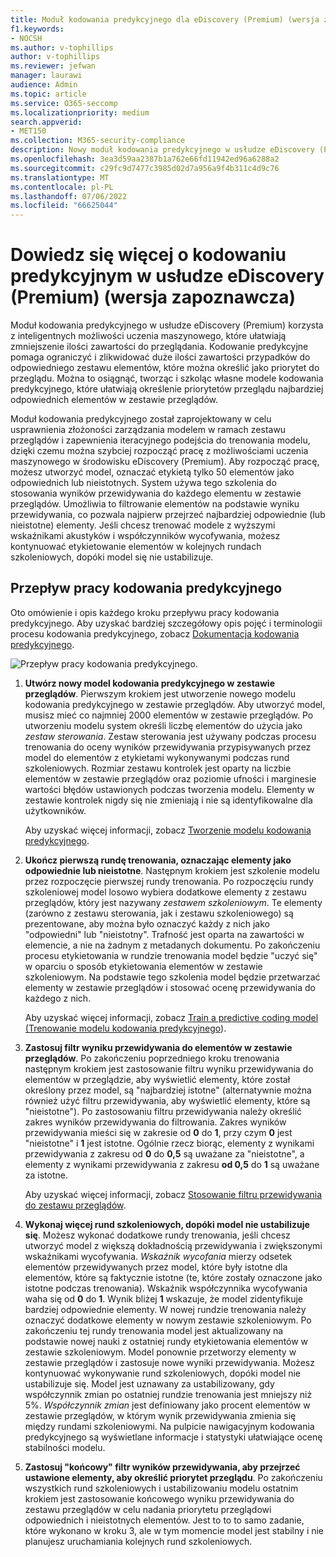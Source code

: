 ```yaml
---
title: Moduł kodowania predykcyjnego dla eDiscovery (Premium) (wersja zapoznawcza)
f1.keywords:
- NOCSH
ms.author: v-tophillips
author: v-tophillips
ms.reviewer: jefwan
manager: laurawi
audience: Admin
ms.topic: article
ms.service: O365-seccomp
ms.localizationpriority: medium
search.appverid:
- MET150
ms.collection: M365-security-compliance
description: Nowy moduł kodowania predykcyjnego w usłudze eDiscovery (Premium) używa uczenia maszynowego do analizowania elementów w zestawie przeglądów w celu predykcyjnego określania elementów istotnych dla twojego przypadku lub badania.
ms.openlocfilehash: 3ea3d59aa2387b1a762e66fd11942ed96a6288a2
ms.sourcegitcommit: c29fc9d7477c3985d02d7a956a9f4b311c4d9c76
ms.translationtype: MT
ms.contentlocale: pl-PL
ms.lasthandoff: 07/06/2022
ms.locfileid: "66625044"
---
```

# <a name="learn-about-predictive-coding-in-ediscovery-premium-preview"></a>Dowiedz się więcej o kodowaniu predykcyjnym w usłudze eDiscovery (Premium) (wersja zapoznawcza)

Moduł kodowania predykcyjnego w usłudze eDiscovery (Premium) korzysta z inteligentnych możliwości uczenia maszynowego, które ułatwiają zmniejszenie ilości zawartości do przeglądania. Kodowanie predykcyjne pomaga ograniczyć i zlikwidować duże ilości zawartości przypadków do odpowiedniego zestawu elementów, które można określić jako priorytet do przeglądu. Można to osiągnąć, tworząc i szkoląc własne modele kodowania predykcyjnego, które ułatwiają określenie priorytetów przeglądu najbardziej odpowiednich elementów w zestawie przeglądów.

Moduł kodowania predykcyjnego został zaprojektowany w celu usprawnienia złożoności zarządzania modelem w ramach zestawu przeglądów i zapewnienia iteracyjnego podejścia do trenowania modelu, dzięki czemu można szybciej rozpocząć pracę z możliwościami uczenia maszynowego w środowisku eDiscovery (Premium). Aby rozpocząć pracę, możesz utworzyć model, oznaczać etykietą tylko 50 elementów jako odpowiednich lub nieistotnych. System używa tego szkolenia do stosowania wyników przewidywania do każdego elementu w zestawie przeglądów. Umożliwia to filtrowanie elementów na podstawie wyniku przewidywania, co pozwala najpierw przejrzeć najbardziej odpowiednie (lub nieistotne) elementy. Jeśli chcesz trenować modele z wyższymi wskaźnikami akustyków i współczynników wycofywania, możesz kontynuować etykietowanie elementów w kolejnych rundach szkoleniowych, dopóki model się nie ustabilizuje.  

## <a name="the-predictive-coding-workflow"></a>Przepływ pracy kodowania predykcyjnego

Oto omówienie i opis każdego kroku przepływu pracy kodowania predykcyjnego. Aby uzyskać bardziej szczegółowy opis pojęć i terminologii procesu kodowania predykcyjnego, zobacz [Dokumentacja kodowania predykcyjnego](predictive-coding-reference.md).

![Przepływ pracy kodowania predykcyjnego.](..\media\PredictiveCodingWorkflow.png)

1. **Utwórz nowy model kodowania predykcyjnego w zestawie przeglądów**. Pierwszym krokiem jest utworzenie nowego modelu kodowania predykcyjnego w zestawie przeglądów. Aby utworzyć model, musisz mieć co najmniej 2000 elementów w zestawie przeglądów. Po utworzeniu modelu system określi liczbę elementów do użycia jako *zestaw sterowania*. Zestaw sterowania jest używany podczas procesu trenowania do oceny wyników przewidywania przypisywanych przez model do elementów z etykietami wykonywanymi podczas rund szkoleniowych. Rozmiar zestawu kontrolek jest oparty na liczbie elementów w zestawie przeglądów oraz poziomie ufności i marginesie wartości błędów ustawionych podczas tworzenia modelu. Elementy w zestawie kontrolek nigdy się nie zmieniają i nie są identyfikowalne dla użytkowników.

   Aby uzyskać więcej informacji, zobacz [Tworzenie modelu kodowania predykcyjnego](predictive-coding-create-model.md).

2. **Ukończ pierwszą rundę trenowania, oznaczając elementy jako odpowiednie lub nieistotne**. Następnym krokiem jest szkolenie modelu przez rozpoczęcie pierwszej rundy trenowania. Po rozpoczęciu rundy szkoleniowej model losowo wybiera dodatkowe elementy z zestawu przeglądów, który jest nazywany *zestawem szkoleniowym*. Te elementy (zarówno z zestawu sterowania, jak i zestawu szkoleniowego) są prezentowane, aby można było oznaczyć każdy z nich jako "odpowiedni" lub "nieistotny". Trafność jest oparta na zawartości w elemencie, a nie na żadnym z metadanych dokumentu. Po zakończeniu procesu etykietowania w rundzie trenowania model będzie "uczyć się" w oparciu o sposób etykietowania elementów w zestawie szkoleniowym. Na podstawie tego szkolenia model będzie przetwarzać elementy w zestawie przeglądów i stosować ocenę przewidywania do każdego z nich.

   Aby uzyskać więcej informacji, zobacz [Train a predictive coding model (Trenowanie modelu kodowania predykcyjnego](predictive-coding-train-model.md)).

3. **Zastosuj filtr wyniku przewidywania do elementów w zestawie przeglądów**. Po zakończeniu poprzedniego kroku trenowania następnym krokiem jest zastosowanie filtru wyniku przewidywania do elementów w przeglądzie, aby wyświetlić elementy, które został określony przez model, są "najbardziej istotne" (alternatywnie można również użyć filtru przewidywania, aby wyświetlić elementy, które są "nieistotne"). Po zastosowaniu filtru przewidywania należy określić zakres wyników przewidywania do filtrowania. Zakres wyników przewidywania mieści się w zakresie od **0** do **1**, przy czym **0** jest "nieistotne" i **1** jest istotne. Ogólnie rzecz biorąc, elementy z wynikami przewidywania z zakresu od **0** do **0,5** są uważane za "nieistotne", a elementy z wynikami przewidywania z zakresu **od 0,5** do **1** są uważane za istotne.

   Aby uzyskać więcej informacji, zobacz [Stosowanie filtru przewidywania do zestawu przeglądów](predictive-coding-apply-prediction-filter.md).

4. **Wykonaj więcej rund szkoleniowych, dopóki model nie ustabilizuje się**. Możesz wykonać dodatkowe rundy trenowania, jeśli chcesz utworzyć model z większą dokładnością przewidywania i zwiększonymi wskaźnikami wycofywania. *Wskaźnik wycofania* mierzy odsetek elementów przewidywanych przez model, które były istotne dla elementów, które są faktycznie istotne (te, które zostały oznaczone jako istotne podczas trenowania). Wskaźnik współczynnika wycofywania waha się od **0** do **1**. Wynik bliżej **1** wskazuje, że model zidentyfikuje bardziej odpowiednie elementy. W nowej rundzie trenowania należy oznaczyć dodatkowe elementy w nowym zestawie szkoleniowym. Po zakończeniu tej rundy trenowania model jest aktualizowany na podstawie nowej nauki z ostatniej rundy etykietowania elementów w zestawie szkoleniowym. Model ponownie przetworzy elementy w zestawie przeglądów i zastosuje nowe wyniki przewidywania. Możesz kontynuować wykonywanie rund szkoleniowych, dopóki model nie ustabilizuje się. Model jest uznawany za ustabilizowany, gdy współczynnik zmian po ostatniej rundzie trenowania jest mniejszy niż 5%. *Współczynnik zmian* jest definiowany jako procent elementów w zestawie przeglądów, w którym wynik przewidywania zmienia się między rundami szkoleniowymi. Na pulpicie nawigacyjnym kodowania predykcyjnego są wyświetlane informacje i statystyki ułatwiające ocenę stabilności modelu.

5. **Zastosuj "końcowy" filtr wyników przewidywania, aby przejrzeć ustawione elementy, aby określić priorytet przeglądu**. Po zakończeniu wszystkich rund szkoleniowych i ustabilizowaniu modelu ostatnim krokiem jest zastosowanie końcowego wyniku przewidywania do zestawu przeglądów w celu nadania priorytetu przeglądowi odpowiednich i nieistotnych elementów. Jest to to to samo zadanie, które wykonano w kroku 3, ale w tym momencie model jest stabilny i nie planujesz uruchamiania kolejnych rund szkoleniowych.
